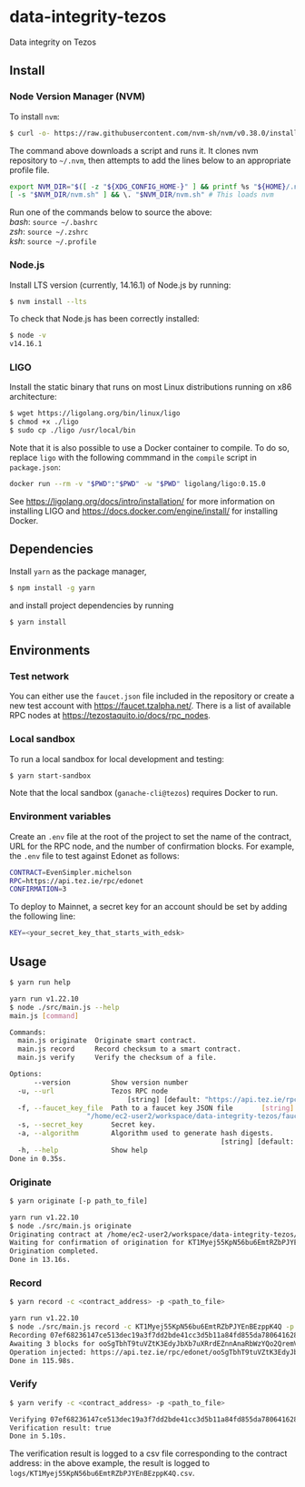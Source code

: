 # data-integrity-tezos
Data integrity on Tezos
## Install
### Node Version Manager (NVM)
To install `nvm`:
```bash
$ curl -o- https://raw.githubusercontent.com/nvm-sh/nvm/v0.38.0/install.sh | bash
```
The command above downloads a script and runs it. It clones nvm repository to `~/.nvm`, then attempts to add the lines below to an appropriate profile file.
```bash
export NVM_DIR="$([ -z "${XDG_CONFIG_HOME-}" ] && printf %s "${HOME}/.nvm" || printf %s "${XDG_CONFIG_HOME}/nvm")"
[ -s "$NVM_DIR/nvm.sh" ] && \. "$NVM_DIR/nvm.sh" # This loads nvm
```
Run one of the commands below to source the above:  
*bash*: `source ~/.bashrc`  
*zsh*: `source ~/.zshrc`  
*ksh*: `source ~/.profile`  
### Node.js
Install LTS version (currently, 14.16.1) of Node.js by running:
```bash
$ nvm install --lts
```
To check that Node.js has been correctly installed:
```bash
$ node -v
v14.16.1
```
### LIGO
Install the static binary that runs on most Linux distributions running on x86 architecture:
```bash
$ wget https://ligolang.org/bin/linux/ligo
$ chmod +x ./ligo
$ sudo cp ./ligo /usr/local/bin
```
Note that it is also possible to use a Docker container to compile. To do so, replace `ligo` with the following commmand in the `compile` script in `package.json`:
```bash
docker run --rm -v "$PWD":"$PWD" -w "$PWD" ligolang/ligo:0.15.0
```
See https://ligolang.org/docs/intro/installation/ for more information on installing LIGO and https://docs.docker.com/engine/install/ for installing Docker.
## Dependencies
Install `yarn` as the package manager,
 ```bash
 $ npm install -g yarn
 ```
and install project dependencies by running
 ```bash
 $ yarn install
 ```
## Environments
### Test network
You can either use the `faucet.json` file included in the repository or create a new test account with https://faucet.tzalpha.net/. There is a list of available RPC nodes at https://tezostaquito.io/docs/rpc_nodes.
### Local sandbox
To run a local sandbox for local development and testing:
```bash
$ yarn start-sandbox
```
Note that the local sandbox (`ganache-cli@tezos`) requires Docker to run.
### Environment variables
Create an `.env` file at the root of the project to set the name of the contract, URL for the RPC node, and the number of confirmation blocks. For example, the `.env` file to test against Edonet as follows:
```bash
CONTRACT=EvenSimpler.michelson
RPC=https://api.tez.ie/rpc/edonet
CONFIRMATION=3
```
To deploy to Mainnet, a secret key for an account should be set by adding the following line:
```bash
KEY=<your_secret_key_that_starts_with_edsk>
```
## Usage
```bash
$ yarn run help

yarn run v1.22.10
$ node ./src/main.js --help
main.js [command]

Commands:
  main.js originate  Originate smart contract.
  main.js record     Record checksum to a smart contract.
  main.js verify     Verify the checksum of a file.

Options:
      --version          Show version number                           [boolean]
  -u, --url              Tezos RPC node
                             [string] [default: "https://api.tez.ie/rpc/edonet"]
  -f, --faucet_key_file  Path to a faucet key JSON file       [string] [default:
                   "/home/ec2-user2/workspace/data-integrity-tezos/faucet.json"]
  -s, --secret_key       Secret key.                                    [string]
  -a, --algorithm        Algorithm used to generate hash digests.
                                                    [string] [default: "sha256"]
  -h, --help             Show help                                     [boolean]
Done in 0.35s.
```
### Originate
```bash
$ yarn originate [-p path_to_file]

yarn run v1.22.10
$ node ./src/main.js originate
Originating contract at /home/ec2-user2/workspace/data-integrity-tezos/build/EvenSimpler.michelson...
Waiting for confirmation of origination for KT1Myej55KpN56bu6EmtRZbPJYEnBEzppK4Q
Origination completed.
Done in 13.16s.
```
### Record
```bash
$ yarn record -c <contract_address> -p <path_to_file>

yarn run v1.22.10
$ node ./src/main.js record -c KT1Myej55KpN56bu6EmtRZbPJYEnBEzppK4Q -p ./package.json
Recording 07ef68236147ce513dec19a3f7dd2bde41cc3d5b11a84fd855da78064162822e -> 52cbef0bfbfdb83732a292297ec179f7c9771166075f7e4e502c2f1a142e10ba to KT1Myej55KpN56bu6EmtRZbPJYEnBEzppK4Q
Awaiting 3 blocks for ooSgTbhT9tuVZtK3EdyJbXb7uXRrdEZnnAnaRbWzYQo2QremVWy to be confirmed...
Operation injected: https://api.tez.ie/rpc/edonet/ooSgTbhT9tuVZtK3EdyJbXb7uXRrdEZnnAnaRbWzYQo2QremVWy
Done in 115.98s.
```
### Verify
```bash
$ yarn verify -c <contract_address> -p <path_to_file>

Verifying 07ef68236147ce513dec19a3f7dd2bde41cc3d5b11a84fd855da78064162822e -> 52cbef0bfbfdb83732a292297ec179f7c9771166075f7e4e502c2f1a142e10ba against contract at KT1Myej55KpN56bu6EmtRZbPJYEnBEzppK4Q
Verification result: true
Done in 5.10s.
```
The verification result is logged to a csv file corresponding to the contract address: in the above example, the result is logged to `logs/KT1Myej55KpN56bu6EmtRZbPJYEnBEzppK4Q.csv`.
